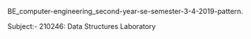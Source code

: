 BE_computer-engineering_second-year-se-semester-3-4-2019-pattern.

Subject:- 210246: Data Structures Laboratory


